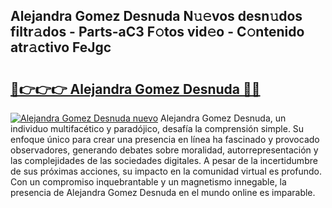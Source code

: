 ## Alejandra Gomez Desnuda N𝚞𝚎vos desn𝚞dos filtr𝚊dos - Parts-aC3 F𝚘tos vid𝚎o - C𝚘ntenido atr𝚊ctivo FeJgc

# <h2><a href="http://mb4lki.tromn.icu/?c=Alejandra+Gomez+Desnuda">🔗👉👉👉 Alejandra Gomez Desnuda 🔗🔗</a></h2>

[![Alejandra Gomez Desnuda nuevo](https://i.imgur.com/pEAQMta.gif)](http://mb4lki.tromn.icu/?c=Alejandra+Gomez+Desnuda)
Alejandra Gomez Desnuda, un individuo multifacético y paradójico, desafía la comprensión simple. Su enfoque único para crear una presencia en línea ha fascinado y provocado observadores, generando debates sobre moralidad, autorrepresentación y las complejidades de las sociedades digitales. A pesar de la incertidumbre de sus próximas acciones, su impacto en la comunidad virtual es profundo. Con un compromiso inquebrantable y un magnetismo innegable, la presencia de Alejandra Gomez Desnuda en el mundo online es imparable.
